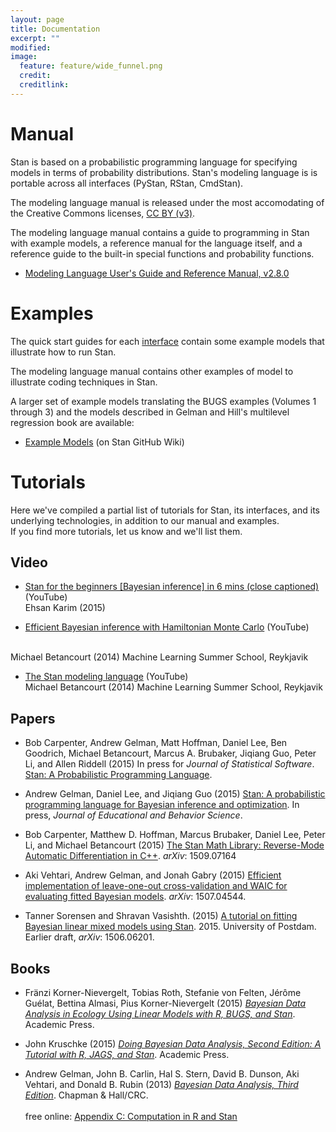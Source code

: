 ```yaml
---
layout: page
title: Documentation
excerpt: ""
modified:
image:
  feature: feature/wide_funnel.png
  credit:
  creditlink:
---
```



Manual
======

Stan is based on a probabilistic programming language for
specifying models in terms of probability distributions.  Stan's
modeling language is is portable across all interfaces (PyStan,
RStan, CmdStan).

The modeling language manual is released under the most
accomodating of the Creative Commons licenses,
[CC BY (v3)](http://creativecommons.org/licenses/by/3.0/).

The modeling language manual contains a guide to programming
in Stan with example models, a reference manual for the language
itself, and a reference guide to the built-in special functions and
probability functions.

* [Modeling Language User's Guide and Reference Manual, v2.8.0](https://github.com/stan-dev/stan/releases/download/v2.8.0/stan-reference-2.8.0.pdf)

Examples
========

The quick start guides for each [interface](/interfaces/) contain some
example models that illustrate how to run Stan.

The modeling language manual contains other examples of model to
illustrate coding techniques in Stan.

A larger set of example models translating the BUGS examples
(Volumes 1 through 3) and the models described in Gelman and Hill's
multilevel regression book are available:

* [Example Models](https://github.com/stan-dev/example-models/wiki)
  <span class="note">(on Stan GitHub Wiki)</span>

Tutorials
=========

Here we've compiled a partial list of tutorials for Stan, its interfaces,
and its underlying technologies, in addition to our manual and examples.  
If you find more tutorials, let us know and we'll list them.

Video
-----

* <a class="external"
    href="https://www.youtube.com/watch?v=tLprFqSWS1w">Stan
    for the beginners [Bayesian inference] in 6 mins (close captioned)</a>
    <span class="note">(YouTube)</span>
    <br />
    Ehsan Karim (2015)

*  [Efficient Bayesian inference with Hamiltonian Monte Carlo](https://www.youtube.com/watch?v=pHsuIaPbNbY)
  <span class="note">(YouTube)</span>
  <br />
  Michael Betancourt (2014) Machine Learning Summer School, Reykjavik

*  [The Stan modeling language](https://www.youtube.com/watch?v=xWQpEAyI5s8)
    <span class="note">(YouTube)</span>
    <br />
    Michael Betancourt (2014) Machine Learning Summer School, Reykjavik

Papers
------

* Bob Carpenter, Andrew Gelman, Matt Hoffman, Daniel Lee, Ben Goodrich, Michael Betancourt, Marcus A. Brubaker, Jiqiang Guo, Peter Li, and Allen Riddell (2015) In press for <i>Journal of Statistical Software</i>. [Stan: A Probabilistic Programming Language](http://www.stat.columbia.edu/~gelman/research/published/stan-paper-revision-feb2015.pdf).

* Andrew Gelman, Daniel Lee, and Jiqiang Guo (2015) [Stan: A probabilistic programming language for Bayesian inference and optimization](http://www.stat.columbia.edu/~gelman/research/published/stan_jebs_2.pdf). In press, <i>Journal of Educational and Behavior Science</i>.

* Bob Carpenter, Matthew D. Hoffman, Marcus Brubaker, Daniel Lee, Peter Li, and Michael Betancourt (2015) [The Stan Math Library: Reverse-Mode Automatic Differentiation in C++](http://arxiv.org/abs/1509.07164).  <i>arXiv</i>: 1509.07164

*  Aki Vehtari, Andrew Gelman, and Jonah Gabry (2015) [Efficient implementation of leave-one-out cross-validation and WAIC for evaluating fitted Bayesian models](http://arxiv.org/abs/1507.04544). <i>arXiv</i>: 1507.04544.

* Tanner Sorensen and Shravan Vasishth. (2015) [A tutorial on fitting Bayesian linear mixed models using Stan](http://www.ling.uni-potsdam.de/~vasishth/statistics/BayesLMMs.html). 2015.  University of Postdam.  Earlier draft, <i>arXiv</i>: 1506.06201.

Books
------

* Fränzi Korner-Nievergelt, Tobias Roth, Stefanie von Felten, Jérôme
  Guélat, Bettina Almasi, Pius Korner-Nievergelt (2015) [<i>Bayesian Data
  Analysis in Ecology Using Linear Models with R, BUGS, and
  Stan</i>](http://www.amazon.com/Bayesian-Analysis-Ecology-Linear-Models-ebook/dp/B00W18O078).
  Academic Press.

* John Kruschke (2015) [<i>Doing Bayesian Data Analysis, Second Edition:
  A Tutorial with R, JAGS, and
  Stan</i>](http://www.amazon.com/Doing-Bayesian-Data-Analysis-Second/dp/0124058884).
  Academic Press.

* Andrew Gelman, John B. Carlin, Hal S. Stern, David B. Dunson, Aki
  Vehtari, and Donald B. Rubin (2013) [<i>Bayesian Data Analysis, Third
  Edition</i>](http://www.amazon.com/gp/product/1439840954).  Chapman
  &amp; Hall/CRC. 					  
  <br /> free online: [Appendix C: Computation in R
  and Stan](http://www.stat.columbia.edu/~gelman/book/software.pdf)

